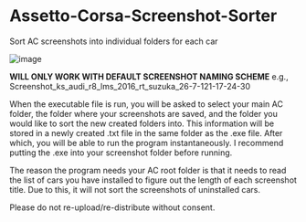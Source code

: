 # Assetto-Corsa-Screenshot-Sorter
Sort AC screenshots into individual folders for each car

![image](https://github.com/noah-carmichael/Assetto-Corsa-Screenshot-Sorter/assets/126828296/a0c8cc41-5a3e-43da-a4c4-55b17045627a)


**WILL ONLY WORK WITH DEFAULT SCREENSHOT NAMING SCHEME** e.g., Screenshot_ks_audi_r8_lms_2016_rt_suzuka_26-7-121-17-24-30

When the executable file is run, you will be asked to select your main AC folder, the folder where your screenshots are saved, and the folder you would like to sort the new created folders into. This information will be stored in a newly created .txt file in the same folder as the .exe file. After which, you will be able to run the program instantaneously. I recommend putting the .exe into your screenshot folder before running.

The reason the program needs your AC root folder is that it needs to read the list of cars you have installed to figure out the length of each screenshot title. Due to this, it will not sort the screenshots of uninstalled cars.

Please do not re-upload/re-distribute without consent.
